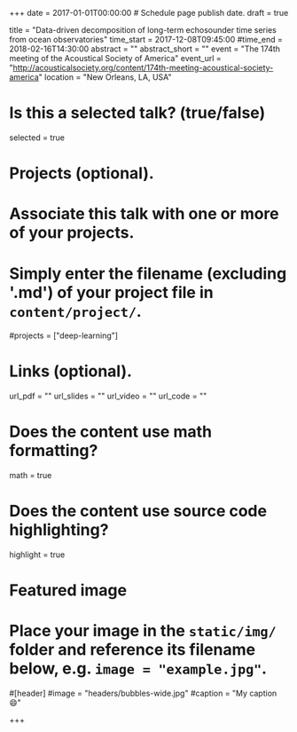 +++
date = 2017-01-01T00:00:00  # Schedule page publish date.
draft = true

title = "Data-driven decomposition of long-term echosounder time series from ocean observatories"
time_start = 2017-12-08T09:45:00
#time_end = 2018-02-16T14:30:00
abstract = ""
abstract_short = ""
event = "The 174th meeting of the Acoustical Society of America"
event_url = "http://acousticalsociety.org/content/174th-meeting-acoustical-society-america"
location = "New Orleans, LA, USA"

# Is this a selected talk? (true/false)
selected = true

# Projects (optional).
#   Associate this talk with one or more of your projects.
#   Simply enter the filename (excluding '.md') of your project file in `content/project/`.
#projects = ["deep-learning"]

# Links (optional).
url_pdf = ""
url_slides = ""
url_video = ""
url_code = ""

# Does the content use math formatting?
math = true

# Does the content use source code highlighting?
highlight = true

# Featured image
# Place your image in the `static/img/` folder and reference its filename below, e.g. `image = "example.jpg"`.
#[header]
#image = "headers/bubbles-wide.jpg"
#caption = "My caption :smile:"

+++
